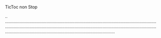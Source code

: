 TicToc non Stop

..
..................................................................................................................................................................................................................................................................................................................................................